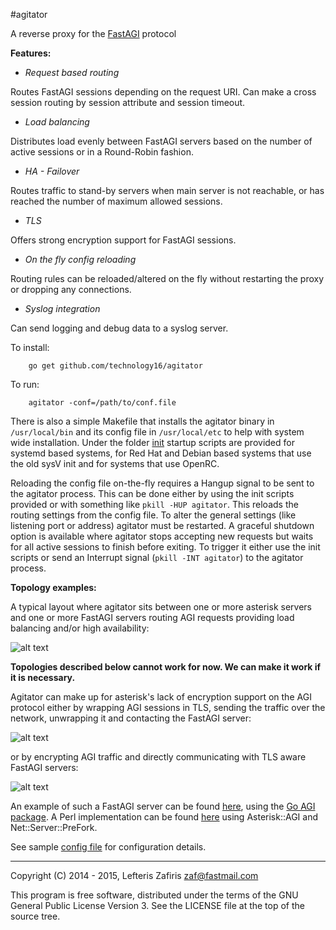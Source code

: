 #agitator

A reverse proxy for the [FastAGI](https://wiki.asterisk.org/wiki/display/AST/AGI+Commands) protocol

**Features:**

- *Request based routing*

 Routes FastAGI sessions depending on the request URI. Can make a cross session routing by session attribute and session timeout.

- *Load balancing*

 Distributes load evenly between FastAGI servers based on the number of active sessions or in a Round-Robin fashion.

- *HA - Failover*

 Routes traffic to stand-by servers when main server is not reachable, or has reached the number of maximum allowed sessions.

- *TLS*

 Offers strong encryption support for FastAGI sessions.

- *On the fly config reloading*

 Routing rules can be reloaded/altered on the fly without restarting the proxy or dropping any connections.

- *Syslog integration*

 Can send logging and debug data to a syslog server.


To install:
```
	go get github.com/technology16/agitator
```
To run:
```
	agitator -conf=/path/to/conf.file
```

There is also a simple Makefile that installs the agitator binary in `/usr/local/bin` and its config file in
`/usr/local/etc` to help with system wide installation. Under the folder [init](https://github.com/technology16/agitator/tree/master/init)
startup scripts are provided for systemd based systems, for Red Hat and Debian based systems that use the old sysV init
and for systems that use OpenRC.

Reloading the config file on-the-fly requires a Hangup signal to be sent to the agitator process. This can be done either by using the
init scripts provided or with something like `pkill -HUP agitator`. This reloads the routing settings from the config file.
To alter the general settings (like listening port or address) agitator must be restarted.
A graceful shutdown option is available where agitator stops accepting new requests but waits
for all active sessions to finish before exiting. To trigger it either use the init scripts
or send an Interrupt signal (`pkill -INT agitator`) to the agitator process.

**Topology examples:**

A typical layout where agitator sits between one or more asterisk servers and one or more
FastAGI servers routing AGI requests providing load balancing and/or high availability:

![alt text](https://raw.githubusercontent.com/technology16/agitator/master/doc/example-1.png)

**Topologies described below cannot work for now. We can make it work if it is necessary.**

Agitator can make up for asterisk's lack of encryption support on the AGI protocol
either by wrapping AGI sessions in TLS, sending the traffic over the network,
unwrapping it and contacting the FastAGI server:

![alt text](https://raw.githubusercontent.com/technology16/agitator/master/doc/example-3.png)

or by encrypting AGI traffic and directly communicating with TLS aware FastAGI servers:

![alt text](https://raw.githubusercontent.com/technology16/agitator/master/doc/example-2.png)

An example of such a FastAGI server can be found [here](https://github.com/technology16/agi/blob/master/examples/fastagi-tls.go),
using the [Go AGI package](https://github.com/technology16/agi). A Perl implementation can be found [here](https://github.com/technology16/scripts/blob/master/fastagi-tls.pl)
using Asterisk::AGI and Net::Server::PreFork.

See sample [config file](https://github.com/technology16/agitator/blob/master/sample.conf) for configuration details.

---

Copyright (C) 2014 - 2015, Lefteris Zafiris <zaf@fastmail.com>

This program is free software, distributed under the terms of
the GNU General Public License Version 3. See the LICENSE file
at the top of the source tree.
